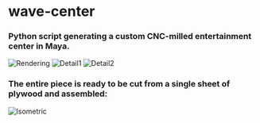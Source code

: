 # wave-center
### Python script generating a custom CNC-milled entertainment center in Maya.

![Rendering](/../media/white0.png?raw=true "Rendering")
![Detail1](/../media/white1.png?raw=true "Detail1")
![Detail2](/../media/white2.png?raw=true "Detail2")

### The entire piece is ready to be cut from a single sheet of plywood and assembled:
![Isometric](/../media/iso8.png?raw=true "Isometric")